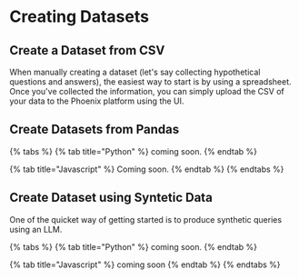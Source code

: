 # Creating Datasets

## Create a Dataset from CSV

When manually creating a dataset (let's say collecting hypothetical questions and answers), the easiest way to start is by using a spreadsheet. Once you've collected the information, you can simply upload the CSV of your data to the Phoenix platform using the UI.

## Create Datasets from Pandas

{% tabs %}
{% tab title="Python" %}
coming soon.
{% endtab %}

{% tab title="Javascript" %}
Coming soon.
{% endtab %}
{% endtabs %}

## Create Dataset using Syntetic Data

One of the quicket way of getting started is to produce synthetic queries using an LLM.

{% tabs %}
{% tab title="Python" %}
coming soon.
{% endtab %}

{% tab title="Javascript" %}
coming soon
{% endtab %}
{% endtabs %}

